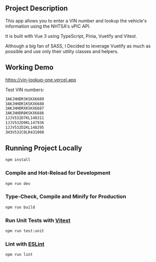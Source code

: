 ## Project Description

This app allows you to enter a VIN number and lookup the vehicle's information using the NHTSA's vPIC API.

It is built with Vue 3 using TypeScript, Pinia, Vuetify and Vitest.

Although a big fan of SASS, I Decided to leverage Vuetify as much as possible and use only their utility classes and helpers.

## Working Demo

https://vin-lookup-one.vercel.app

Test VIN numbers:

```sh
3AKJHHDR3KSKX6689
3AKJHHDR1KSKX6688
3AKJHHDRXKSKX6687
3AKJHHDR8KSKX6686
1JJV532D7KL148311
1JJV532D9KL147936
1JJV532D2KL148295
3H3V532C0LR431008
```

## Running Project Locally

```sh
npm install
```

### Compile and Hot-Reload for Development

```sh
npm run dev
```

### Type-Check, Compile and Minify for Production

```sh
npm run build
```

### Run Unit Tests with [Vitest](https://vitest.dev/)

```sh
npm run test:unit
```

### Lint with [ESLint](https://eslint.org/)

```sh
npm run lint
```

